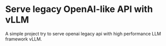 # Serve legacy OpenAI-like API with vLLM 

A simple project try to serve openai legacy api with high performance LLM framework vLLM.